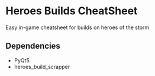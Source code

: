# Heroes Builds CheatSheet
Easy in-game cheatsheet for builds on heroes of the storm


## Dependencies

* PyQt5
* heroes_build_scrapper
